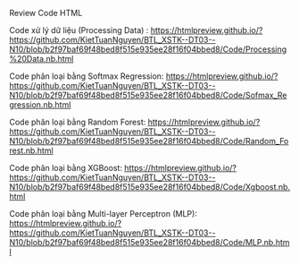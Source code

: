 Review Code HTML 


Code xử lý dữ liệu (Processing Data) : https://htmlpreview.github.io/?https://github.com/KietTuanNguyen/BTL_XSTK--DT03--N10/blob/b2f97baf69f48bed8f515e935ee28f16f04bbed8/Code/Processing%20Data.nb.html

Code phân loại bằng Softmax Regression: https://htmlpreview.github.io/?https://github.com/KietTuanNguyen/BTL_XSTK--DT03--N10/blob/b2f97baf69f48bed8f515e935ee28f16f04bbed8/Code/Sofmax_Regression.nb.html

Code phân loại bằng Random Forest: https://htmlpreview.github.io/?https://github.com/KietTuanNguyen/BTL_XSTK--DT03--N10/blob/b2f97baf69f48bed8f515e935ee28f16f04bbed8/Code/Random_Forest.nb.html

Code phân loại bằng XGBoost: https://htmlpreview.github.io/?https://github.com/KietTuanNguyen/BTL_XSTK--DT03--N10/blob/b2f97baf69f48bed8f515e935ee28f16f04bbed8/Code/Xgboost.nb.html

Code phân loại bằng Multi-layer Perceptron (MLP): https://htmlpreview.github.io/?https://github.com/KietTuanNguyen/BTL_XSTK--DT03--N10/blob/b2f97baf69f48bed8f515e935ee28f16f04bbed8/Code/MLP.nb.html

